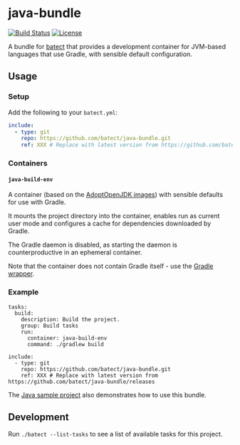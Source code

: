 # java-bundle

[![Build Status](https://img.shields.io/github/workflow/status/batect/java-bundle/Pipeline/master)](https://github.com/batect/java-bundle/actions?query=workflow%3APipeline+branch%3Amaster)
[![License](https://img.shields.io/github/license/batect/java-bundle.svg)](https://opensource.org/licenses/Apache-2.0)

A bundle for [batect](https://batect.dev) that provides a development container for JVM-based languages that use Gradle, with sensible default configuration.

## Usage

### Setup

Add the following to your `batect.yml`:

```yaml
include:
  - type: git
    repo: https://github.com/batect/java-bundle.git
    ref: XXX # Replace with latest version from https://github.com/batect/java-bundle/releases
```

### Containers

#### `java-build-env`

A container (based on the [AdoptOpenJDK images](https://hub.docker.com/_/openjdk)) with sensible defaults for use with Gradle.

It mounts the project directory into the container, enables run as current user mode and configures a cache for dependencies downloaded by Gradle.

The Gradle daemon is disabled, as starting the daemon is counterproductive in an ephemeral container.

Note that the container does not contain Gradle itself - use the [Gradle wrapper](https://docs.gradle.org/current/userguide/gradle_wrapper.html).

### Example

```
tasks:
  build:
    description: Build the project.
    group: Build tasks
    run:
      container: java-build-env
      command: ./gradlew build

include:
  - type: git
    repo: https://github.com/batect/java-bundle.git
    ref: XXX # Replace with latest version from https://github.com/batect/java-bundle/releases
```

The [Java sample project](https://github.com/batect/batect-sample-java) also demonstrates how to use this bundle.

## Development

Run `./batect --list-tasks` to see a list of available tasks for this project.
